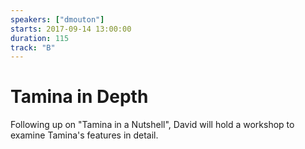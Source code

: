 ```yaml
---
speakers: ["dmouton"]
starts: 2017-09-14 13:00:00
duration: 115
track: "B"
---
```


# Tamina in Depth

Following up on "Tamina in a Nutshell", David will hold a workshop to examine Tamina's features in detail.